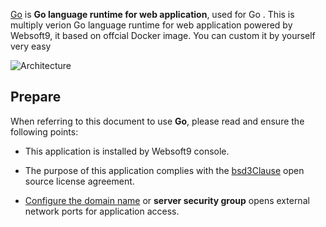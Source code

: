 [Go](https://hub.docker.com/_/golang) is **Go language runtime for web application**, used for Go . This is multiply verion Go language runtime for web application powered by Websoft9, it based on offcial Docker image. You can custom it by yourself very easy


![Architecture](https://libs.websoft9.com/Websoft9/DocsPicture/en/runtime/runtime-web-websoft9.png)


## Prepare

When referring to this document to use **Go**, please read and ensure the following points:

- This application is installed by Websoft9 console.

- The purpose of this application complies with the [bsd3Clause](https://opensource.org/licenses/BSD-3-Clause) open source license agreement.

- [Configure the domain name](./domain-set) or **server security group** opens external network ports for application access.